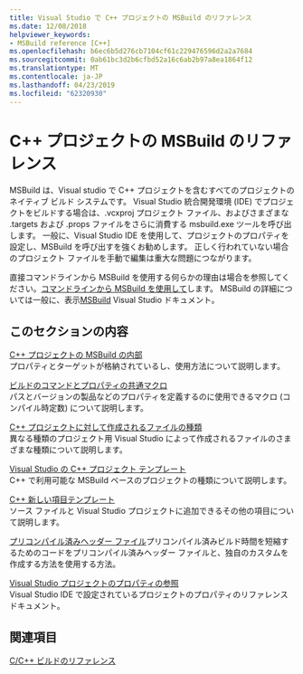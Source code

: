 ```yaml
---
title: Visual Studio で C++ プロジェクトの MSBuild のリファレンス
ms.date: 12/08/2018
helpviewer_keywords:
- MSBuild reference [C++]
ms.openlocfilehash: b6ec6b5d276cb7104cf61c229476596d2a2a7684
ms.sourcegitcommit: 0ab61bc3d2b6cfbd52a16c6ab2b97a8ea1864f12
ms.translationtype: MT
ms.contentlocale: ja-JP
ms.lasthandoff: 04/23/2019
ms.locfileid: "62320930"
---
```

# <a name="msbuild-reference-for-c-projects"></a>C++ プロジェクトの MSBuild のリファレンス

MSBuild は、Visual studio で C++ プロジェクトを含むすべてのプロジェクトのネイティブ ビルド システムです。 Visual Studio 統合開発環境 (IDE) でプロジェクトをビルドする場合は、.vcxproj プロジェクト ファイル、およびさまざまな .targets および .props ファイルをさらに消費する msbuild.exe ツールを呼び出します。 一般に、Visual Studio IDE を使用して、プロジェクトのプロパティを設定し、MSBuild を呼び出すを強くお勧めします。 正しく行われていない場合のプロジェクト ファイルを手動で編集は重大な問題につながります。

直接コマンドラインから MSBuild を使用する何らかの理由は場合を参照してください。[コマンドラインから MSBuild を使用して](../msbuild-visual-cpp.md)します。 MSBuild の詳細については一般に、表示[MSBuild](/visualstudio/msbuild/msbuild) Visual Studio ドキュメント。

## <a name="in-this-section"></a>このセクションの内容

[C++ プロジェクトの MSBuild の内部](msbuild-visual-cpp-overview.md)<br/>
プロパティとターゲットが格納されているし、使用方法について説明します。

[ビルドのコマンドとプロパティの共通マクロ](common-macros-for-build-commands-and-properties.md)<br/>
パスとバージョンの製品などのプロパティを定義するのに使用できるマクロ (コンパイル時定数) について説明します。

[C++ プロジェクトに対して作成されるファイルの種類](file-types-created-for-visual-cpp-projects.md)<br/>
異なる種類のプロジェクト用 Visual Studio によって作成されるファイルのさまざまな種類について説明します。

[Visual Studio の C++ プロジェクト テンプレート](visual-cpp-project-types.md)<br>
C++ で利用可能な MSBuild ベースのプロジェクトの種類について説明します。

[C++ 新しい項目テンプレート](using-visual-cpp-add-new-item-templates.md)<br>
ソース ファイルと Visual Studio プロジェクトに追加できるその他の項目について説明します。

[プリコンパイル済みヘッダー ファイル](../creating-precompiled-header-files.md)プリコンパイル済みビルド時間を短縮するためのコードをプリコンパイル済みヘッダー ファイルと、独自のカスタムを作成する方法を使用する方法。

[Visual Studio プロジェクトのプロパティの参照](property-pages-visual-cpp.md)<br/>
Visual Studio IDE で設定されているプロジェクトのプロパティのリファレンス ドキュメント。

## <a name="see-also"></a>関連項目

[C/C++ ビルドのリファレンス](c-cpp-building-reference.md)